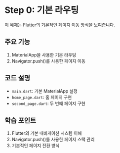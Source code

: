 # Step 0: 기본 라우팅

이 예제는 Flutter의 기본적인 페이지 이동 방식을 보여줍니다.

## 주요 기능
1. MaterialApp을 사용한 기본 라우팅
2. Navigator.push()를 사용한 페이지 이동

## 코드 설명
- `main.dart`: 기본 MaterialApp 설정
- `home_page.dart`: 홈 페이지 구현
- `second_page.dart`: 두 번째 페이지 구현

## 학습 포인트
1. Flutter의 기본 내비게이션 시스템 이해
2. Navigator.push()를 사용한 페이지 스택 관리
3. 기본적인 페이지 전환 방식
